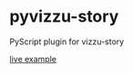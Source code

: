 # pyvizzu-story
PyScript plugin for vizzu-story

[live example](https://simzer.github.io/pyvizzu-story/)
